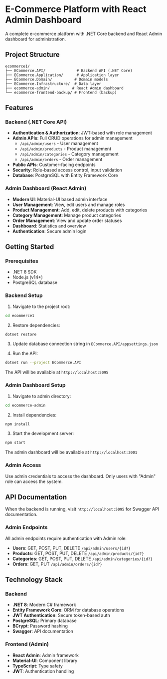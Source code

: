 # E-Commerce Platform with React Admin Dashboard

A complete e-commerce platform with .NET Core backend and React Admin dashboard for administration.

## Project Structure

```
ecommerce1/
├── ECommerce.API/              # Backend API (.NET Core)
├── ECommerce.Application/      # Application layer
├── ECommerce.Domain/          # Domain models
├── ECommerce.Infrastructure/  # Data layer
├── ecommerce-admin/          # React Admin dashboard
└── ecommerce-frontend-backup/ # Frontend (backup)
```

## Features

### Backend (.NET Core API)
- **Authentication & Authorization**: JWT-based with role management
- **Admin APIs**: Full CRUD operations for admin management
  - `/api/admin/users` - User management
  - `/api/admin/products` - Product management
  - `/api/admin/categories` - Category management
  - `/api/admin/orders` - Order management
- **Public APIs**: Customer-facing endpoints
- **Security**: Role-based access control, input validation
- **Database**: PostgreSQL with Entity Framework Core

### Admin Dashboard (React Admin)
- **Modern UI**: Material-UI based admin interface
- **User Management**: View, edit users and manage roles
- **Product Management**: Add, edit, delete products with categories
- **Category Management**: Manage product categories
- **Order Management**: View and update order statuses
- **Dashboard**: Statistics and overview
- **Authentication**: Secure admin login

## Getting Started

### Prerequisites
- .NET 8 SDK
- Node.js (v14+)
- PostgreSQL database

### Backend Setup

1. Navigate to the project root:
```bash
cd ecommerce1
```

2. Restore dependencies:
```bash
dotnet restore
```

3. Update database connection string in `ECommerce.API/appsettings.json`

4. Run the API:
```bash
dotnet run --project ECommerce.API
```

The API will be available at `http://localhost:5095`

### Admin Dashboard Setup

1. Navigate to admin directory:
```bash
cd ecommerce-admin
```

2. Install dependencies:
```bash
npm install
```

3. Start the development server:
```bash
npm start
```

The admin dashboard will be available at `http://localhost:3001`

### Admin Access

Use admin credentials to access the dashboard. Only users with "Admin" role can access the system.

## API Documentation

When the backend is running, visit `http://localhost:5095` for Swagger API documentation.

### Admin Endpoints

All admin endpoints require authentication with Admin role:

- **Users**: GET, POST, PUT, DELETE `/api/admin/users/{id?}`
- **Products**: GET, POST, PUT, DELETE `/api/admin/products/{id?}`
- **Categories**: GET, POST, PUT, DELETE `/api/admin/categories/{id?}`
- **Orders**: GET, PUT `/api/admin/orders/{id?}`

## Technology Stack

### Backend
- **.NET 8**: Modern C# framework
- **Entity Framework Core**: ORM for database operations
- **JWT Authentication**: Secure token-based auth
- **PostgreSQL**: Primary database
- **BCrypt**: Password hashing
- **Swagger**: API documentation

### Frontend (Admin)
- **React Admin**: Admin framework
- **Material-UI**: Component library
- **TypeScript**: Type safety
- **JWT**: Authentication handling
